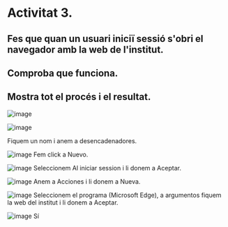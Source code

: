 # Activitat 3.
## Fes que quan un usuari iniciï sessió s'obri el navegador amb la web de l'institut.
## Comproba que funciona.
## Mostra tot el procés i el resultat.

![image](https://github.com/user-attachments/assets/ade2194d-b903-40df-a484-d062e659b64f)

![image](https://github.com/user-attachments/assets/ae8a5fca-3797-42e1-9d01-2a86f91a7c22)

Fiquem un nom i anem a desencadenadores.

![image](https://github.com/user-attachments/assets/ac672a58-ea8a-47de-a170-eeab1f793bb7)
Fem click a Nuevo.

![image](https://github.com/user-attachments/assets/ae831f0a-580c-42b0-bf47-669553b3b4a8)
Seleccionem Al iniciar session i li donem a Aceptar.

![image](https://github.com/user-attachments/assets/82476094-9e60-494e-bbd5-f37af18c54c8)
Anem a Acciones i li donem a Nueva.

![image](https://github.com/user-attachments/assets/dba0f89f-c9d4-44fb-bbbc-bb37d4977b62)
Seleccionem el programa (Microsoft Edge), a argumentos fiquem la web del institut i li donem a Aceptar.

![image](https://github.com/user-attachments/assets/6e98d096-3c01-4366-a338-696c8aec244a)
Sí
